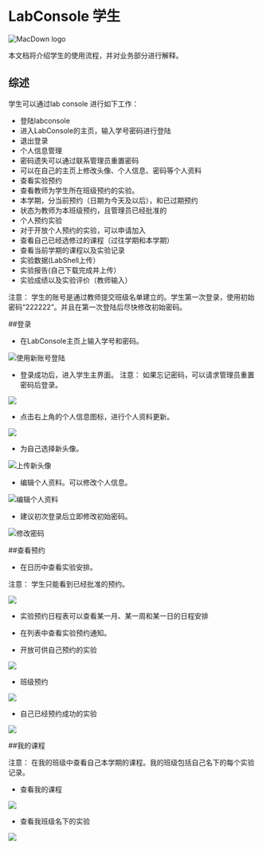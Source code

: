 # LabConsole 学生

![MacDown logo](Snip20150605_77.png)

本文档将介绍学生的使用流程，并对业务部分进行解释。

## 综述
学生可以通过lab console 进行如下工作：
*	登陆labconsole
*   进入LabConsole的主页，输入学号密码进行登陆
*   退出登录
*   个人信息管理
*   密码遗失可以通过联系管理员重置密码
*   可以在自己的主页上修改头像、个人信息、密码等个人资料
*   查看实验预约
*   查看教师为学生所在班级预约的实验。
*   本学期，分当前预约（日期为今天及以后），和已过期预约
*   状态为教师为本班级预约，且管理员已经批准的
*   个人预约实验
*   对于开放个人预约的实验，可以申请加入
*   查看自己已经选修过的课程（过往学期和本学期）
* 查看当前学期的课程以及实验记录
*   实验数据(LabShell上传）
*   实验报告(自己下载完成并上传） 
*   实验成绩以及实验评价（教师输入）

注意：
学生的账号是通过教师提交班级名单建立的。学生第一次登录，使用初始密码“222222”。并且在第一次登陆后尽快修改初始密码。


##登录

* 在LabConsole主页上输入学号和密码。

![使用新账号登陆](Snip20150606_29.png)

* 登录成功后，进入学生主界面。
注意： 如果忘记密码，可以请求管理员重置密码后登录。

![](Snip20150606_30.png)

* 点击右上角的个人信息图标，进行个人资料更新。

![](Snip20150606_31.png)

* 为自己选择新头像。 

![上传新头像](Snip20150606_33.png)

* 编辑个人资料。可以修改个人信息。

![编辑个人资料](Snip20150606_34.png)

* 建议初次登录后立即修改初始密码。

![修改密码](Snip20150606_35.png)

##查看预约

*  在日历中查看实验安排。

注意：
学生只能看到已经批准的预约。

![](Snip20150606_36.png)

*  实验预约日程表可以查看某一月、某一周和某一日的日程安排

*  在列表中查看实验预约通知。


*  开放可供自己预约的实验

![](Snip20150606_38.png)

*  班级预约

![](Snip20150606_37.png)

*  自己已经预约成功的实验

![](Snip20150606_39.png)

##我的课程

注意：
在我的班级中查看自己本学期的课程。我的班级包括自己名下的每个实验记录。

*   查看我的课程

![](Snip20150606_.png)

*  查看我班级名下的实验

![](Snip20150606_40.png)

